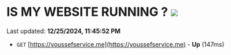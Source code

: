 # IS MY WEBSITE RUNNING ? [![](https://img.shields.io/static/v1?label=Sponsor&message=%E2%9D%A4&logo=GitHub&color=%23fe8e86)](https://github.com/sponsors/Youssef-Lehmam)

Last updated: **12/25/2024, 11:45:52 PM**

- `GET` [https://youssefservice.me](https://youssefservice.me) - **Up** (147ms)
